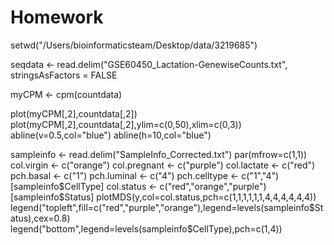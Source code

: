 # Homework

setwd("/Users/bioinformaticsteam/Desktop/data/3219685")

seqdata <- read.delim("GSE60450_Lactation-GenewiseCounts.txt", stringsAsFactors = FALSE
                      
myCPM <- cpm(countdata)

plot(myCPM[,2],countdata[,2])
plot(myCPM[,2],countdata[,2],ylim=c(0,50),xlim=c(0,3))
abline(v=0.5,col="blue")
abline(h=10,col="blue")

sampleinfo <- read.delim("SampleInfo_Corrected.txt")
par(mfrow=c(1,1))
col.virgin <- c("orange")
col.pregnant <- c("purple")
col.lactate <- c("red")
pch.basal <- c("1")
pch.luminal <- c("4")
pch.celltype <- c("1","4")[sampleinfo$CellType]
col.status <- c("red","orange","purple")[sampleinfo$Status]
plotMDS(y,col=col.status,pch=c(1,1,1,1,1,1,4,4,4,4,4,4))
legend("topleft",fill=c("red","purple","orange"),legend=levels(sampleinfo$Status),cex=0.8)
legend("bottom",legend=levels(sampleinfo$CellType),pch=c(1,4))
